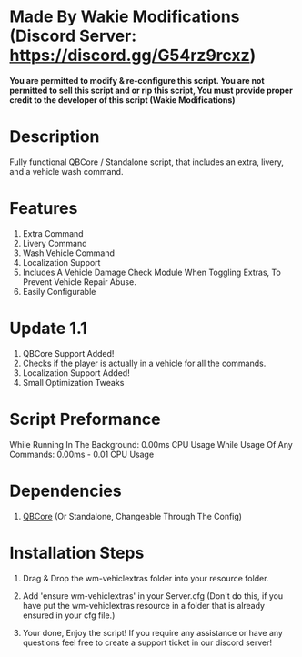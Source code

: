 # Made By Wakie Modifications (Discord Server: https://discord.gg/G54rz9rcxz)
**You are permitted to modify & re-configure this script. You are not permitted to sell this script and or rip this script, You must provide proper credit to the developer of this script (Wakie Modifications)**

# Description
Fully functional QBCore / Standalone script, that includes an extra, livery, and a vehicle wash command.

# Features
1. Extra Command
2. Livery Command
3. Wash Vehicle Command
4. Localization Support
5. Includes A Vehicle Damage Check Module When Toggling Extras, To Prevent Vehicle Repair Abuse.
6. Easily Configurable

# Update 1.1
1. QBCore Support Added!
2. Checks if the player is actually in a vehicle for all the commands.
3. Localization Support Added!
4. Small Optimization Tweaks

# Script Preformance
While Running In The Background: 0.00ms CPU Usage
While Usage Of Any Commands: 0.00ms - 0.01 CPU Usage

# Dependencies 
1. [QBCore](https://github.com/qbcore-framework/qb-core) (Or Standalone, Changeable Through The Config)

# Installation Steps

1. Drag & Drop the wm-vehiclextras folder into your resource folder.

2. Add 'ensure wm-vehiclextras' in your Server.cfg (Don't do this, if you have put the wm-vehiclextras resource in a folder that is already ensured in your cfg file.)

3. Your done, Enjoy the script! If you require any assistance or have any questions feel free to create a support ticket in our discord server!